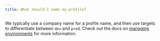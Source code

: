 ```yaml
---
title: What should I name my profile?
---
```

We typically use a company name for a profile name, and then use targets to differentiate between `dev` and `prod`. Check out the docs on [managing environments](https://docs.getdbt.com/docs/managing-environments) for more information.
